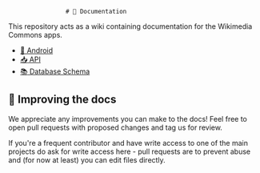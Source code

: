                     # 📝 Documentation

This repository acts as a wiki containing documentation for the Wikimedia Commons apps.

- [📗 Android](android/README.md)
- [:inbox_tray: API](API)
- [:books: Database Schema](DB_Schema)

<!-- This is copied across README.md, android/README.md - please keep them in sync! -->
## 🙌 Improving the docs

We appreciate any improvements you can make to the docs! Feel free to open pull requests with proposed changes and tag us for review.

If you're a frequent contributor and have write access to one of the main projects do ask for write access here - pull requests are to prevent abuse and (for now at least) you can edit files directly.
